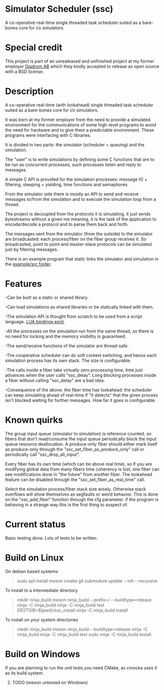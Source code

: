 Simulator Scheduler (ssc)
=========================

A co-operative real-time single threaded task scheduler suited as a
bare-bones core for i/o simulators.

Special credit
==============

This project is part of an unrealeased and unfinished project at my former
employer [Diadrom AB](http://diadrom.se/) which they kindly accepted
to release as open source with a BSD license.

Description
============

A co-operative real-time (with lookahead) single threaded task scheduler
suited as a bare-bones core for i/o simulators.

It was born at my former employer from the need to provide a simulated
environment for the communications of some high-level programs to avoid the
need for hardware and to give them a predictable environment. These programs
were interfacing with C libraries.

It is divided in two parts: the simulator (scheduler + queuing) and the
simulation.

The "user" is to write simulations by defining some C functions that are to be
run as concurrent processes, such processes listen and reply to messages.

A simple C API is provided for the simulation processes: message IO +
filtering, sleeping + yielding, time functions and semaphores.

From the simulator side there is mostly an API to send and receive messages
to/from the simulation and to execute the simulation loop from a thread.

The project is decoupled from the protocols it is simulating, it just sends
bytestreams without a given me meaning, it is the task of the application to
encode/decode a protocol and to parse them back and forth.

The messages sent from the simulator (from the outside) to the simulator are
broadcasted: each process/fiber on the fiber group receives it. So broadcasted,
point to point and master-slave protocols can be simulated just by filtering
messages.

There is an example program that static links the simulator and simulation in
the [example/src folder](https://github.com/RafaGago/ssc/tree/master/example/src/ssc).

Features
========

-Can be built as a static or shared library.

-Can load simulations as shared libraries or be statically linked with them.

-The simulation API is thought from scratch to be used from a script language.
[LUA bindings exist](https://github.com/RafaGago/ssc_lua).

-All the processes on the simulation run from the same thread, so there is no
 need for locking and the memory visibility is guaranteed.

-The send/receive functions of the simulator are thread-safe.

-The cooperative scheduler can do soft context switching, and hence each
 simulation process has its own stack. The size is configurable.

-The calls inside a fiber take virtually zero processing time, time just
 advances when the user calls "ssc_delay". Long blocking processes inside
 a fiber without calling "ssc_delay" are a bad idea.

-Consequence of the above, the fiber time has lookahead: the scheduler can
 keep simulating ahead of real-time if  "it detects" that the given process
 isn't blocked waiting for further messages. How far it goes is configurable.

Known quirks
==============

The group input queue (simulator to simulation) is reference counted, so
fibers that don't read/consume the input queue periodically block the
input queue resource deallocation. A produce-only fiber should either mark
itself as produce-only through the "ssc_set_fiber_as_produce_only" call or
periodically call "ssc_drop_all_input".

Every fiber has its own time (which can be above real time), so if you are
modifying global data from many fibers time coherency is lost, one fiber
can see modifications done in "the future" from another fiber. The
lookahead feature can be disabled through the "ssc_set_fiber_as_real_time"
call.

Select the simulation process/fiber stack size wisely. Otherwise stack
overflows will show themselves as segfaults or weird behavior. This is done
on the "ssc_add_fiber" function through the cfg parameter. if the program is
behaving in a strange way this is the first thing to suspect of.

Current status
==============

Basic testing done. Lots of tests to be written.

Build on Linux
=================

On debian based systems:

> sudo apt install meson cmake
> git submodule update --init --recursive

To install to a intermediate directory

> mkdir ninja_build
> meson ninja_build --prefix=/ --buildtype=release
> ninja -C ninja_build
> ninja -C ninja_build test
> DESTDIR=$(pwd)/ssc_install ninja -C ninja_build install

To install on your system directories

> mkdir ninja_build
> meson ninja_build --buildtype=release
> ninja -C ninja_build
> ninja -C ninja_build test
> sudo ninja -C ninja_build install

Build on Windows
===============

If you are planning to run the unit tests you need CMake, as cmocka uses it
as its build system.

2. TODO (meson untested on Windows)
